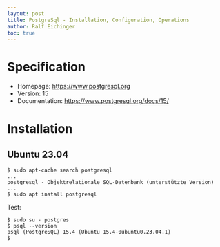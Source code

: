 ```yaml
---
layout: post
title: PostgreSql - Installation, Configuration, Operations
author: Ralf Eichinger
toc: true
---
```


# Specification

* Homepage: <https://www.postgresql.org>
* Version: 15
* Documentation: <https://www.postgresql.org/docs/15/>

# Installation

## Ubuntu 23.04

```
$ sudo apt-cache search postgresql
...
postgresql - Objektrelationale SQL-Datenbank (unterstützte Version)
...
$ sudo apt install postgresql
```

Test:

```
$ sudo su - postgres
$ psql --version
psql (PostgreSQL) 15.4 (Ubuntu 15.4-0ubuntu0.23.04.1)
$
```
